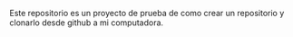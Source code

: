 Este repositorio es un proyecto de prueba de como crear un repositorio y clonarlo desde github a mi computadora.